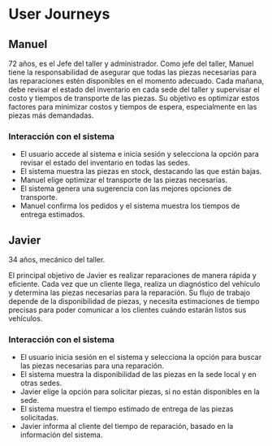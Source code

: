 # User Journeys

## Manuel
72 años, es el Jefe del taller y administrador.
Como jefe del taller, Manuel tiene la responsabilidad de asegurar que todas las piezas necesarias para las reparaciones estén disponibles en el momento adecuado. Cada mañana, debe revisar el estado del inventario en cada sede del taller y supervisar el costo y tiempos de transporte de las piezas. Su objetivo es optimizar estos factores para minimizar costos y tiempos de espera, especialmente en las piezas más demandadas.

### Interacción con el sistema
- El usuario accede al sistema e inicia sesión y selecciona la opción para revisar el estado del inventario en todas las sedes.
- El sistema muestra las piezas en stock, destacando las que están bajas.
- Manuel elige optimizar el transporte de las piezas necesarias.
- El sistema genera una sugerencia con las mejores opciones de transporte.
- Manuel confirma los pedidos y el sistema muestra los tiempos de entrega estimados.

## Javier
34 años, mecánico del taller.

El principal objetivo de Javier es realizar reparaciones de manera rápida y eficiente. Cada vez que un cliente llega, realiza un diagnóstico del vehículo y determina las piezas necesarias para la reparación. Su flujo de trabajo depende de la disponibilidad de piezas, y necesita estimaciones de tiempo precisas para poder comunicar a los clientes cuándo estarán listos sus vehículos.


### Interacción con el sistema

- El usuario inicia sesión en el sistema y selecciona la opción para buscar las piezas necesarias para una reparación.
- El sistema muestra la disponibilidad de las piezas en la sede local y en otras sedes.
- Javier elige la opción para solicitar piezas, si no están disponibles en la sede.
- El sistema muestra el tiempo estimado de entrega de las piezas solicitadas.
- Javier informa al cliente del tiempo de reparación, basado en la información del sistema.
